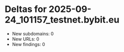 # Deltas for 2025-09-24_101157_testnet.bybit.eu
- New subdomains: 0
- New URLs: 0
- New findings: 0
